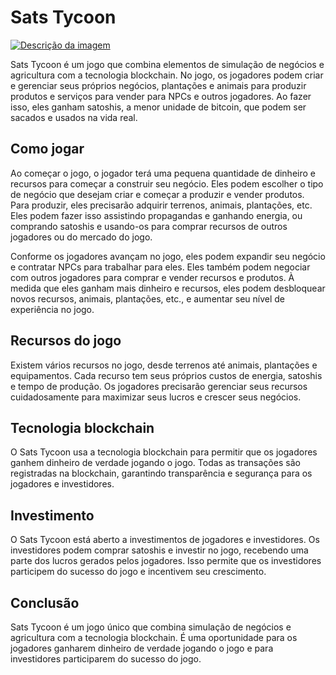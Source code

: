 # **Sats Tycoon**
[![Descrição da imagem](https://cdn.midjourney.com/53f85f3e-bb01-436f-9d3a-66e75cf36c4a/grid_0.png)](https://sats-tycoon.net)

Sats Tycoon é um jogo que combina elementos de simulação de negócios e agricultura com a tecnologia blockchain. No jogo, os jogadores podem criar e gerenciar seus próprios negócios, plantações e animais para produzir produtos e serviços para vender para NPCs e outros jogadores. Ao fazer isso, eles ganham satoshis, a menor unidade de bitcoin, que podem ser sacados e usados na vida real.

## **Como jogar**

Ao começar o jogo, o jogador terá uma pequena quantidade de dinheiro e recursos para começar a construir seu negócio. Eles podem escolher o tipo de negócio que desejam criar e começar a produzir e vender produtos. Para produzir, eles precisarão adquirir terrenos, animais, plantações, etc. Eles podem fazer isso assistindo propagandas e ganhando energia, ou comprando satoshis e usando-os para comprar recursos de outros jogadores ou do mercado do jogo.

Conforme os jogadores avançam no jogo, eles podem expandir seu negócio e contratar NPCs para trabalhar para eles. Eles também podem negociar com outros jogadores para comprar e vender recursos e produtos. À medida que eles ganham mais dinheiro e recursos, eles podem desbloquear novos recursos, animais, plantações, etc., e aumentar seu nível de experiência no jogo.

## **Recursos do jogo**

Existem vários recursos no jogo, desde terrenos até animais, plantações e equipamentos. Cada recurso tem seus próprios custos de energia, satoshis e tempo de produção. Os jogadores precisarão gerenciar seus recursos cuidadosamente para maximizar seus lucros e crescer seus negócios.

## **Tecnologia blockchain**

O Sats Tycoon usa a tecnologia blockchain para permitir que os jogadores ganhem dinheiro de verdade jogando o jogo. Todas as transações são registradas na blockchain, garantindo transparência e segurança para os jogadores e investidores.

## **Investimento**

O Sats Tycoon está aberto a investimentos de jogadores e investidores. Os investidores podem comprar satoshis e investir no jogo, recebendo uma parte dos lucros gerados pelos jogadores. Isso permite que os investidores participem do sucesso do jogo e incentivem seu crescimento.

## **Conclusão**

Sats Tycoon é um jogo único que combina simulação de negócios e agricultura com a tecnologia blockchain. É uma oportunidade para os jogadores ganharem dinheiro de verdade jogando o jogo e para investidores participarem do sucesso do jogo.
